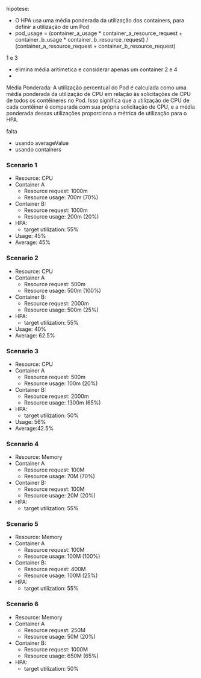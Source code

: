 hipotese:
* O HPA usa uma média ponderada da utilização dos containers, para definir a utilização de um Pod
* pod_usage = (container_a_usage * container_a_resource_request + container_b_usage * container_b_resource_request) / (container_a_resource_request + container_b_resource_request)

1 e 3 
- elimina média aritimetica e considerar apenas um container
2 e 4
- 
Média Ponderada: A utilização percentual do Pod é calculada como uma média ponderada da utilização de CPU em relação às solicitações de CPU de todos os contêineres no Pod. Isso significa que a utilização de CPU de cada contêiner é comparada com sua própria solicitação de CPU, e a média ponderada dessas utilizações proporciona a métrica de utilização para o HPA.

falta
- usando averageValue
- usando containers


### Scenario 1
* Resource: CPU
* Container A
  * Resource request: 1000m
  * Resource usage: 700m (70%)
* Container B:
  * Resource request: 1000m
  * Resource usage: 200m (20%)
* HPA:
  * target utilization: 55%
* Usage: 45%
* Average: 45%

### Scenario 2
* Resource: CPU
* Container A
  * Resource request: 500m
  * Resource usage: 500m (100%)
* Container B:
  * Resource request: 2000m
  * Resource usage: 500m (25%)
* HPA:
  * target utilization: 55%
* Usage: 40%
* Average: 62.5%

### Scenario 3
* Resource: CPU
* Container A
  * Resource request: 500m
  * Resource usage: 100m (20%)
* Container B:
  * Resource request: 2000m
  * Resource usage: 1300m (65%)
* HPA:
  * target utilization: 50%
* Usage: 56%
* Average:42.5%

### Scenario 4
* Resource: Memory
* Container A
  * Resource request: 100M
  * Resource usage: 70M (70%)
* Container B:
  * Resource request: 100M
  * Resource usage: 20M (20%)
* HPA:
  * target utilization: 55%

### Scenario 5
* Resource: Memory
* Container A
  * Resource request: 100M
  * Resource usage: 100M (100%)
* Container B:
  * Resource request: 400M
  * Resource usage: 100M (25%)
* HPA:
  * target utilization: 55%

### Scenario 6
* Resource: Memory
* Container A
  * Resource request: 250M
  * Resource usage: 50M (20%)
* Container B:
  * Resource request: 1000M
  * Resource usage: 650M (65%)
* HPA:
  * target utilization: 50%